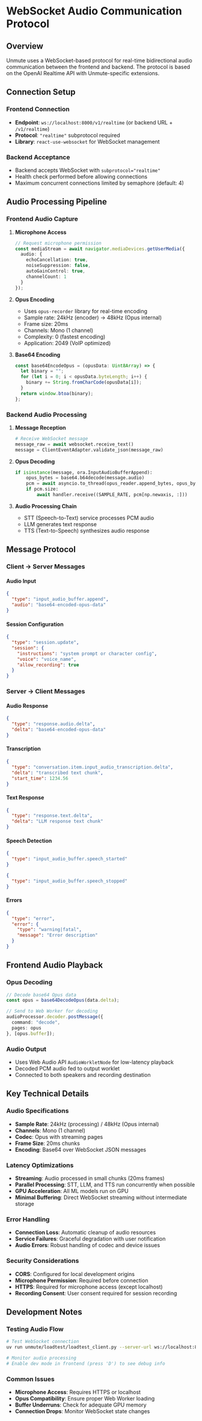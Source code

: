 # WebSocket Audio Communication Protocol

## Overview

Unmute uses a WebSocket-based protocol for real-time bidirectional audio communication between the frontend and backend. The protocol is based on the OpenAI Realtime API with Unmute-specific extensions.

## Connection Setup

### Frontend Connection
- **Endpoint**: `ws://localhost:8000/v1/realtime` (or backend URL + `/v1/realtime`)
- **Protocol**: `"realtime"` subprotocol required
- **Library**: `react-use-websocket` for WebSocket management

### Backend Acceptance
- Backend accepts WebSocket with `subprotocol="realtime"`
- Health check performed before allowing connections
- Maximum concurrent connections limited by semaphore (default: 4)

## Audio Processing Pipeline

### Frontend Audio Capture

1. **Microphone Access**
   ```typescript
   // Request microphone permission
   const mediaStream = await navigator.mediaDevices.getUserMedia({
     audio: {
       echoCancellation: true,
       noiseSuppression: false,
       autoGainControl: true,
       channelCount: 1
     }
   });
   ```

2. **Opus Encoding**
   - Uses `opus-recorder` library for real-time encoding
   - Sample rate: 24kHz (encoder) → 48kHz (Opus internal)
   - Frame size: 20ms
   - Channels: Mono (1 channel)
   - Complexity: 0 (fastest encoding)
   - Application: 2049 (VoIP optimized)

3. **Base64 Encoding**
   ```typescript
   const base64EncodeOpus = (opusData: Uint8Array) => {
     let binary = "";
     for (let i = 0; i < opusData.byteLength; i++) {
       binary += String.fromCharCode(opusData[i]);
     }
     return window.btoa(binary);
   };
   ```

### Backend Audio Processing

1. **Message Reception**
   ```python
   # Receive WebSocket message
   message_raw = await websocket.receive_text()
   message = ClientEventAdapter.validate_json(message_raw)
   ```

2. **Opus Decoding**
   ```python
   if isinstance(message, ora.InputAudioBufferAppend):
       opus_bytes = base64.b64decode(message.audio)
       pcm = await asyncio.to_thread(opus_reader.append_bytes, opus_bytes)
       if pcm.size:
           await handler.receive((SAMPLE_RATE, pcm[np.newaxis, :]))
   ```

3. **Audio Processing Chain**
   - STT (Speech-to-Text) service processes PCM audio
   - LLM generates text response
   - TTS (Text-to-Speech) synthesizes audio response

## Message Protocol

### Client → Server Messages

#### Audio Input
```json
{
  "type": "input_audio_buffer.append",
  "audio": "base64-encoded-opus-data"
}
```

#### Session Configuration
```json
{
  "type": "session.update",
  "session": {
    "instructions": "system prompt or character config",
    "voice": "voice_name",
    "allow_recording": true
  }
}
```

### Server → Client Messages

#### Audio Response
```json
{
  "type": "response.audio.delta",
  "delta": "base64-encoded-opus-data"
}
```

#### Transcription
```json
{
  "type": "conversation.item.input_audio_transcription.delta",
  "delta": "transcribed text chunk",
  "start_time": 1234.56
}
```

#### Text Response
```json
{
  "type": "response.text.delta",
  "delta": "LLM response text chunk"
}
```

#### Speech Detection
```json
{
  "type": "input_audio_buffer.speech_started"
}
```
```json
{
  "type": "input_audio_buffer.speech_stopped"
}
```

#### Errors
```json
{
  "type": "error",
  "error": {
    "type": "warning|fatal",
    "message": "Error description"
  }
}
```

## Frontend Audio Playback

### Opus Decoding
```typescript
// Decode base64 Opus data
const opus = base64DecodeOpus(data.delta);

// Send to Web Worker for decoding
audioProcessor.decoder.postMessage({
  command: "decode",
  pages: opus
}, [opus.buffer]);
```

### Audio Output
- Uses Web Audio API `AudioWorkletNode` for low-latency playback
- Decoded PCM audio fed to output worklet
- Connected to both speakers and recording destination

## Key Technical Details

### Audio Specifications
- **Sample Rate**: 24kHz (processing) / 48kHz (Opus internal)
- **Channels**: Mono (1 channel)
- **Codec**: Opus with streaming pages
- **Frame Size**: 20ms chunks
- **Encoding**: Base64 over WebSocket JSON messages

### Latency Optimizations
- **Streaming**: Audio processed in small chunks (20ms frames)
- **Parallel Processing**: STT, LLM, and TTS run concurrently when possible
- **GPU Acceleration**: All ML models run on GPU
- **Minimal Buffering**: Direct WebSocket streaming without intermediate storage

### Error Handling
- **Connection Loss**: Automatic cleanup of audio resources
- **Service Failures**: Graceful degradation with user notification
- **Audio Errors**: Robust handling of codec and device issues

### Security Considerations
- **CORS**: Configured for local development origins
- **Microphone Permission**: Required before connection
- **HTTPS**: Required for microphone access (except localhost)
- **Recording Consent**: User consent required for session recording

## Development Notes

### Testing Audio Flow
```bash
# Test WebSocket connection
uv run unmute/loadtest/loadtest_client.py --server-url ws://localhost:8000 --n-workers 1

# Monitor audio processing
# Enable dev mode in frontend (press 'D') to see debug info
```

### Common Issues
- **Microphone Access**: Requires HTTPS or localhost
- **Opus Compatibility**: Ensure proper Web Worker loading
- **Buffer Underruns**: Check for adequate GPU memory
- **Connection Drops**: Monitor WebSocket state changes
